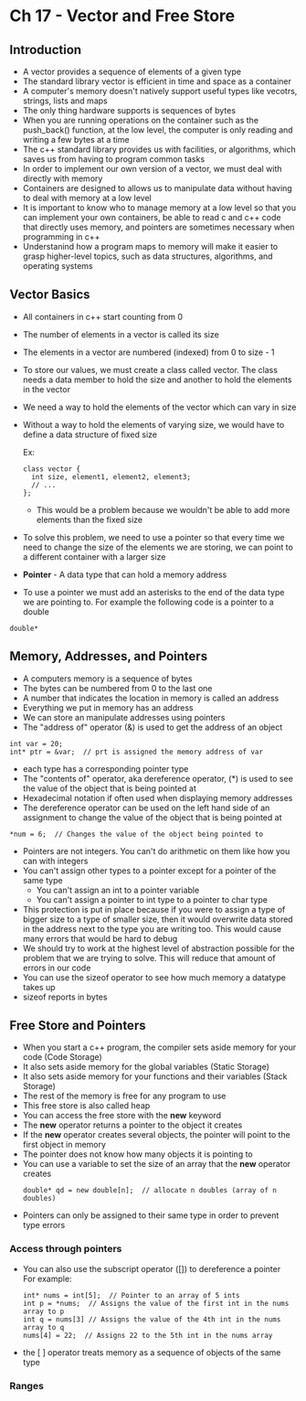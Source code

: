 # Ch 17 - Vector and Free Store

## Introduction

* A vector provides a sequence of elements of a given type
* The standard library vector is efficient in time and space as a container
* A computer's memory doesn't natively support useful types like vecotrs, strings, lists and maps
* The only thing hardware supports is sequences of bytes
* When you are running operations on the container such as the push_back() function, at the low level, the computer is only reading and writing a few bytes at a time
* The c++ standard library provides us with facilities, or algorithms, which saves us from having to program common tasks
* In order to implement our own version of a vector, we must deal with directly with memory
* Containers are designed to allows us to manipulate data without having to deal with memory at a low level
* It is important to know who to manage memory at a low level so that you can implement your own containers, be able to read c and c++ code that directly uses memory, and pointers are sometimes necessary when programming in c++
* Understanind how a program maps to memory will make it easier to grasp higher-level topics, such as data structures, algorithms, and operating systems

## Vector Basics

* All containers in c++ start counting from 0
* The number of elements in a vector is called its size
* The elements in a vector are numbered (indexed) from 0 to size - 1
* To store our values, we must create a class called vector. The class needs a data member to hold the size and another to hold the elements in the vector
* We need a way to hold the elements of the vector which can vary in size
* Without a way to hold the elements of varying size, we would have to define a data structure of fixed size

  Ex:
  ```
  class vector {
    int size, element1, element2, element3;
    // ...
  };
  ```
  * This would be a problem because we wouldn't be able to add more elements than the fixed size
* To solve this problem, we need to use a pointer so that every time we need to change the size of the elements we are storing, we can point to a different container with a larger size
* **Pointer** - A data type that can hold a memory address
* To use a pointer we must add an asterisks to the end of the data type we are pointing to. For example the following code is a pointer to a double
```
double*
```

## Memory, Addresses, and Pointers

* A computers memory is a sequence of bytes
* The bytes can be numbered from 0 to the last one
* A number that indicates the location in memory is called an address
* Everything we put in memory has an address
* We can store an manipulate addresses using pointers
* The "address of" operator (&) is used to get the address of an object
```
int var = 20;
int* ptr = &var;  // prt is assigned the memory address of var
```
* each type has a corresponding pointer type
* The "contents of" operator, aka dereference operator, (*) is used to see the value of the object that is being pointed at
* Hexadecimal notation if often used when displaying memory addresses
* The dereference operator can be used on the left hand side of an assignment to change the value of the object that is being pointed at
```
*num = 6;  // Changes the value of the object being pointed to
```
* Pointers are not integers. You can't do arithmetic on them like how you can with integers
* You can't assign other types to a pointer except for a pointer of the same type
  * You can't assign an int to a pointer variable
  * You can't assign a pointer to int type to a pointer to char type
* This protection is put in place because if you were to assign a type of bigger size to a type of smaller size, then it would overwrite data stored in the address next to the type you are writing too. This would cause many errors that would be hard to debug
* We should try to work at the highest level of abstraction possible for the problem that we are trying to solve. This will reduce that amount of errors in our code
* You can use the sizeof operator to see how much memory a datatype takes up
* sizeof reports in bytes

## Free Store and Pointers

* When you start a c++ program, the compiler sets aside memory for your code (Code Storage)
* It also sets aside memory for the global variables (Static Storage)
* It also sets aside memory for your functions and their variables (Stack Storage)
* The rest of the  memory is free for any program to use
* This free store is also called heap
* You can access the free store with the **new** keyword
* The **new** operator returns a pointer to the object it creates
* If the **new** operator creates several objects, the pointer will point to the first object in memory
* The pointer does not know how many objects it is pointing to
* You can use a variable to set the size of an array that the **new** operator creates
  ```
  double* qd = new double[n];  // allocate n doubles (array of n doubles)
  ```
* Pointers can only be assigned to their same type in order to prevent type errors

### Access through pointers

* You can also use the subscript operator ([]) to dereference a pointer\
  For example:
  ```
  int* nums = int[5];  // Pointer to an array of 5 ints
  int p = *nums;  // Assigns the value of the first int in the nums array to p
  int q = nums[3] // Assigns the value of the 4th int in the nums array to q
  nums[4] = 22;  // Assigns 22 to the 5th int in the nums array
  ```
* the [ ] operator treats memory as a sequence of objects of the same type

### Ranges
